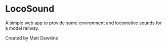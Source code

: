 # LocoSound

A simple web app to provide some environment and locomotive sounds for a model railway.

Created by Matt Dawkins